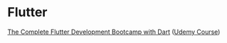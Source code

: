 # Flutter

[The Complete Flutter Development Bootcamp with Dart](https://github.com/whzd/learn/tree/main/flutter/flutter_dev_bootcamp) ([Udemy Course](https://farfetch.udemy.com/course/flutter-bootcamp-with-dart))
